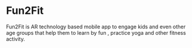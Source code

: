 # Fun2Fit
Fun2Fit is AR technology based mobile app to engage kids and even other age groups that help them to learn by fun , practice yoga and other fitness activity.
